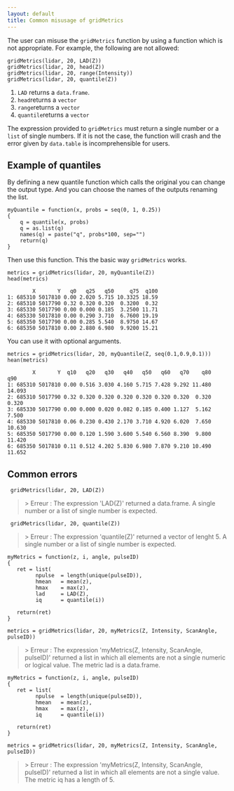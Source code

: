 ```yaml
---
layout: default
title: Common misusage of gridMetrics
---
```


The user can misuse the `gridMetrics` function by using a function which is not appropriate. For example, the following are not allowed: 

    gridMetrics(lidar, 20, LAD(Z))
    gridMetrics(lidar, 20, head(Z))
    gridMetrics(lidar, 20, range(Intensity))
    gridMetrics(lidar, 20, quantile(Z))

1. `LAD` returns a `data.frame`.
2. `head`returns a  `vector`
3. `range`returns a `vector`
4. `quantile`returns a `vector`

The expression provided to `gridMetrics` must return a single number or a `list` of single numbers. If it is not the case, the function will crash and the error given by `data.table` is incomprehensible for users.

## Example of quantiles

By defining a new quantile function which calls the original you can change the output type. And you can choose the names of the outputs renaming the list.

    myQuantile = function(x, probs = seq(0, 1, 0.25))
    {
        q = quantile(x, probs)
        q = as.list(q)
        names(q) = paste("q", probs*100, sep="")
        return(q)
    }
    
Then use this function. This the basic way `gridMetrics` works.
    
    metrics = gridMetrics(lidar, 20, myQuantile(Z))
    head(metrics)

            X       Y   q0   q25   q50     q75  q100
    1: 685310 5017810 0.00 2.020 5.715 10.3325 18.59
    2: 685310 5017790 0.32 0.320 0.320  0.3200  0.32
    3: 685330 5017790 0.00 0.000 0.185  3.2500 11.71
    4: 685330 5017810 0.00 0.290 3.710  6.7600 19.19
    5: 685350 5017790 0.00 0.285 5.540  8.9750 14.67
    6: 685350 5017810 0.00 2.880 6.980  9.9200 15.21
    
You can use it with optional arguments.

    metrics = gridMetrics(lidar, 20, myQuantile(Z, seq(0.1,0.9,0.1)))
    hean(metrics)
    
            X       Y  q10   q20   q30   q40   q50   q60   q70    q80    q90
    1: 685310 5017810 0.00 0.516 3.030 4.160 5.715 7.428 9.292 11.480 14.093
    2: 685310 5017790 0.32 0.320 0.320 0.320 0.320 0.320 0.320  0.320  0.320
    3: 685330 5017790 0.00 0.000 0.020 0.082 0.185 0.400 1.127  5.162  7.500
    4: 685330 5017810 0.06 0.230 0.430 2.170 3.710 4.920 6.020  7.650 10.630
    5: 685350 5017790 0.00 0.120 1.590 3.600 5.540 6.560 8.390  9.800 11.420
    6: 685350 5017810 0.11 0.512 4.202 5.830 6.980 7.870 9.210 10.490 11.652

## Common errors

     gridMetrics(lidar, 20, LAD(Z))

> \> Erreur : The expression 'LAD(Z)' returned a data.frame. A single number or a list of single number is expected.

     gridMetrics(lidar, 20, quantile(Z))

> \> Erreur : The expression 'quantile(Z)' returned a vector of lenght  5. A single number or a list of single number is expected.

    myMetrics = function(z, i, angle, pulseID)
    {
       ret = list(
             npulse  = length(unique(pulseID)),
             hmean   = mean(z),
             hmax    = max(z),
             lad     = LAD(Z),
             iq      = quantile(i))
  
       return(ret)
    }
  
    metrics = gridMetrics(lidar, 20, myMetrics(Z, Intensity, ScanAngle, pulseID))

> \> Erreur : The expression 'myMetrics(Z, Intensity, ScanAngle, pulseID)' returned a list in which all elements are not a single numeric or logical value. The metric lad is a data.frame.

    myMetrics = function(z, i, angle, pulseID)
    {
       ret = list(
             npulse  = length(unique(pulseID)),
             hmean   = mean(z),
             hmax    = max(z),
             iq      = quantile(i))
  
       return(ret)
    }
  
    metrics = gridMetrics(lidar, 20, myMetrics(Z, Intensity, ScanAngle, pulseID))
    
> \>  Erreur : The expression 'myMetrics(Z, Intensity, ScanAngle, pulseID)' returned a list in which all elements are not a single value. The metric iq has a length of 5.